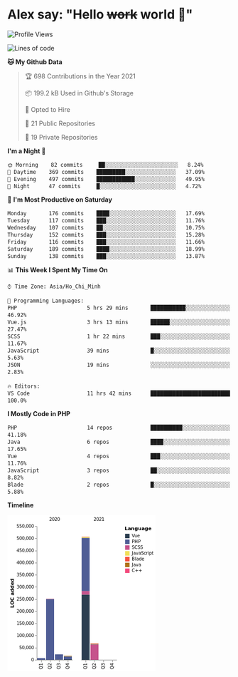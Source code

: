 # Alex say: "Hello ~~work~~ world 🐾"

<!--START_SECTION:waka-->
![Profile Views](http://img.shields.io/badge/Profile%20Views-0-blue)

![Lines of code](https://img.shields.io/badge/From%20Hello%20World%20I%27ve%20Written-872220%20lines%20of%20code-blue)

**🐱 My Github Data** 

> 🏆 698 Contributions in the Year 2021
 > 
> 📦 199.2 kB Used in Github's Storage 
 > 
> 💼 Opted to Hire
 > 
> 📜 21 Public Repositories 
 > 
> 🔑 19 Private Repositories  
 > 
**I'm a Night 🦉** 

```text
🌞 Morning    82 commits     ██░░░░░░░░░░░░░░░░░░░░░░░   8.24% 
🌆 Daytime    369 commits    █████████░░░░░░░░░░░░░░░░   37.09% 
🌃 Evening    497 commits    ████████████░░░░░░░░░░░░░   49.95% 
🌙 Night      47 commits     █░░░░░░░░░░░░░░░░░░░░░░░░   4.72%

```
📅 **I'm Most Productive on Saturday** 

```text
Monday       176 commits    ████░░░░░░░░░░░░░░░░░░░░░   17.69% 
Tuesday      117 commits    ███░░░░░░░░░░░░░░░░░░░░░░   11.76% 
Wednesday    107 commits    ██░░░░░░░░░░░░░░░░░░░░░░░   10.75% 
Thursday     152 commits    ███░░░░░░░░░░░░░░░░░░░░░░   15.28% 
Friday       116 commits    ███░░░░░░░░░░░░░░░░░░░░░░   11.66% 
Saturday     189 commits    ████░░░░░░░░░░░░░░░░░░░░░   18.99% 
Sunday       138 commits    ███░░░░░░░░░░░░░░░░░░░░░░   13.87%

```


📊 **This Week I Spent My Time On** 

```text
⌚︎ Time Zone: Asia/Ho_Chi_Minh

💬 Programming Languages: 
PHP                      5 hrs 29 mins       ███████████░░░░░░░░░░░░░░   46.92% 
Vue.js                   3 hrs 13 mins       ██████░░░░░░░░░░░░░░░░░░░   27.47% 
SCSS                     1 hr 22 mins        ███░░░░░░░░░░░░░░░░░░░░░░   11.67% 
JavaScript               39 mins             █░░░░░░░░░░░░░░░░░░░░░░░░   5.63% 
JSON                     19 mins             ░░░░░░░░░░░░░░░░░░░░░░░░░   2.83%

🔥 Editors: 
VS Code                  11 hrs 42 mins      █████████████████████████   100.0%

```

**I Mostly Code in PHP** 

```text
PHP                      14 repos            ██████████░░░░░░░░░░░░░░░   41.18% 
Java                     6 repos             ████░░░░░░░░░░░░░░░░░░░░░   17.65% 
Vue                      4 repos             ███░░░░░░░░░░░░░░░░░░░░░░   11.76% 
JavaScript               3 repos             ██░░░░░░░░░░░░░░░░░░░░░░░   8.82% 
Blade                    2 repos             █░░░░░░░░░░░░░░░░░░░░░░░░   5.88%

```


**Timeline**

![Chart not found](https://raw.githubusercontent.com/alexzvn/alexzvn/main/charts/bar_graph.png) 


<!--END_SECTION:waka-->
